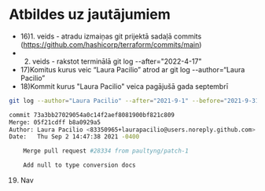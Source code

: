 # Atbildes uz jautājumiem
- 16)1. veids - atradu izmaiņas git prijektā sadaļā commits (https://github.com/hashicorp/terraform/commits/main)
- 2. veids - rakstot terminālā git log --after="2022-4-17"
- 17)Komitus kurus veic “Laura Pacilio” atrod ar git log --author=“Laura Pacilio”
- 18)Kommit kurus "Laura Pacilio" veica pagājušā gada septembrī 
```sh
git log --author="Laura Pacilio" --after="2021-9-1" --before="2021-9-31" --reverse
```
```sh
commit 73a3bb27029054a0c14f2aef8081900bf821c809
Merge: 05f21cdff b8a0929a5
Author: Laura Pacilio <83350965+laurapacilio@users.noreply.github.com>
Date:   Thu Sep 2 14:47:38 2021 -0400

    Merge pull request #28334 from paultyng/patch-1

    Add null to type conversion docs
```
19) Nav